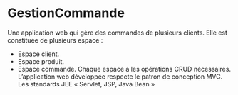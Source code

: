 # GestionCommande
Une application web qui gère des commandes de plusieurs clients. Elle est constituée de plusieurs espace :
-  Espace client.
-  Espace produit.
-  Espace commande.
Chaque espace a les opérations CRUD nécessaires.
L’application web développée respecte le patron de conception MVC. Les standards JEE « Servlet, JSP, Java Bean »

